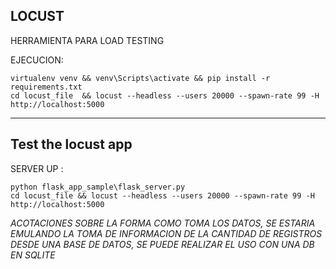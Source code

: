 LOCUST
---

HERRAMIENTA PARA LOAD TESTING

EJECUCION:

    virtualenv venv && venv\Scripts\activate && pip install -r requirements.txt
    cd locust_file  && locust --headless --users 20000 --spawn-rate 99 -H http://localhost:5000

--- 
Test the locust app 
---

SERVER UP :
    
    python flask_app_sample\flask_server.py
    cd locust_file && locust --headless --users 20000 --spawn-rate 99 -H http://localhost:5000


*ACOTACIONES SOBRE LA FORMA COMO TOMA LOS DATOS, SE ESTARIA EMULANDO LA TOMA DE INFORMACION DE LA CANTIDAD DE REGISTROS DESDE UNA BASE DE DATOS, SE PUEDE REALIZAR EL USO CON UNA DB EN SQLITE*
